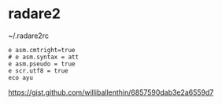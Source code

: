 # radare2

~/.radare2rc
```
e asm.cmtright=true
# e asm.syntax = att
e asm.pseudo = true
e scr.utf8 = true
eco ayu
```

https://gist.github.com/williballenthin/6857590dab3e2a6559d7
